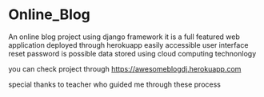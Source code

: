 # Online_Blog
An online blog project using django framework
it is a full featured web application
deployed through herokuapp
easily accessible user interface 
reset password is possible
data stored using cloud computing technonlogy

you can check project through https://awesomeblogdj.herokuapp.com


special thanks to teacher who guided me through these process

